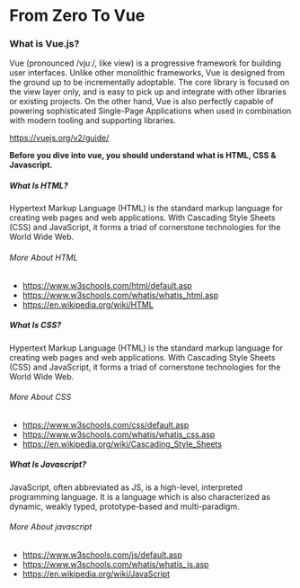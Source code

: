 # From Zero To Vue
### What is Vue.js?
Vue (pronounced /vjuː/, like view) is a progressive framework for building user interfaces. Unlike other monolithic frameworks, Vue is designed from the ground up to be incrementally adoptable. The core library is focused on the view layer only, and is easy to pick up and integrate with other libraries or existing projects. On the other hand, Vue is also perfectly capable of powering sophisticated Single-Page Applications when used in combination with modern tooling and supporting libraries.

https://vuejs.org/v2/guide/

**Before you dive into vue, you should understand what is HTML, CSS & Javascript.**

##### What Is HTML?
Hypertext Markup Language (HTML) is the standard markup language for creating web pages and web applications. With Cascading Style Sheets (CSS) and JavaScript, it forms a triad of cornerstone technologies for the World Wide Web.
###### More About HTML
- https://www.w3schools.com/html/default.asp
- https://www.w3schools.com/whatis/whatis_html.asp
- https://en.wikipedia.org/wiki/HTML

##### What Is CSS?
Hypertext Markup Language (HTML) is the standard markup language for creating web pages and web applications. With Cascading Style Sheets (CSS) and JavaScript, it forms a triad of cornerstone technologies for the World Wide Web.
###### More About CSS
- https://www.w3schools.com/css/default.asp
- https://www.w3schools.com/whatis/whatis_css.asp
- https://en.wikipedia.org/wiki/Cascading_Style_Sheets

##### What Is Javascript?
JavaScript, often abbreviated as JS, is a high-level, interpreted programming language. It is a language which is also characterized as dynamic, weakly typed, prototype-based and multi-paradigm.

###### More About javascript
- https://www.w3schools.com/js/default.asp
- https://www.w3schools.com/whatis/whatis_js.asp
- https://en.wikipedia.org/wiki/JavaScript
